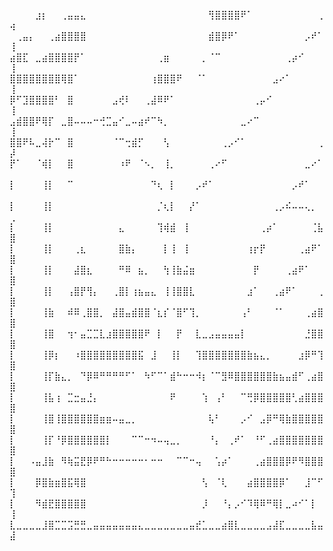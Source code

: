 ⠀⠀⠀⠀⣰⡆⠀⠀⢀⣤⣤⣄⠀⠀⠀⠀⠀⠀⠀⠀⠀⠀⠀⠀⠀⠀⠀⠀⠀⠀⠀⢻⣿⣿⣿⣿⠟⠁⠀⠀⠀⠀⠀⠀⠀⠀⠀⠀⢀⢴
⠀⢀⣤⡄⠀⠀⢀⣴⣿⣿⣿⣿⠀⠀⠀⠀⠀⠀⠀⠀⠀⠀⠀⠀⠀⠀⠀⠀⠀⠀⠀⣾⣿⡿⠟⠁⠀⠀⠀⠀⠀⠀⠀⠀⠀⠀⡠⠞⠁⢸
⣴⣿⣏⠀⣀⣴⣿⣿⣿⣿⡟⠁⠀⠀⠀⠀⠀⠀⠀⠀⠀⠀⠀⢀⣶⠀⠀⠀⠀⠀⡀⠈⠉⠀⠀⠀⠀⠀⠀⠀⠀⠀⠀⢀⡴⠊⠀⠀⠀⢸
⣿⣿⣿⣿⣿⣿⣿⣿⢿⣿⠁⠀⠀⠀⠀⠀⠀⠀⠀⠀⠀⠀⢰⣿⣿⣿⠟⠀⠀⠈⠁⠀⠀⠀⠀⠀⠀⠀⠀⠀⠀⣠⠔⠁⠀⠀⠀⠀⠀⢸
⡿⠋⣹⣿⣿⣿⣿⠃⠀⣿⠀⠀⠀⠀⠀⠀⣠⢞⠇⠀⠀⢀⣼⠿⠟⠁⠀⠀⠀⠀⠀⠀⠀⠀⠀⠀⠀⠀⢀⡤⠊⠀⠀⠀⠀⠀⠀⠀⠀⢸
⣠⣾⣿⣿⠟⢿⡏⠀⣀⣿⠤⠤⠤⠒⢚⣉⣤⠊⣀⠤⣴⠞⠉⠳⡀⠀⠀⠀⠀⠀⠀⠀⠀⠀⠀⠀⣀⠔⠉⠀⠀⠀⠀⠀⠀⠀⠀⠀⠀⢸
⣿⣿⠟⠧⣀⢼⡗⠉⠀⣿⠀⠀⠀⠀⠀⠀⠈⠉⢒⣾⡋⠀⠀⠀⢣⠀⠀⠀⠀⠀⠀⠀⠀⢀⡠⠊⠁⠀⠀⠀⠀⠀⠀⠀⠀⠀⠀⠀⢀⡼
⡟⠁⠀⠀⠈⢾⡇⠀⠀⣿⠀⠀⠀⠀⠀⠀⠀⠰⠟⠀⠈⠢⡀⠀⢸⡀⠀⠀⠀⠀⠀⢀⠔⠋⠀⠀⠀⠀⠀⠀⠀⠀⠀⠀⠀⠀⣀⠔⠁⠀
⡇⠀⠀⠀⠀⢸⡇⠀⠀⠉⠀⠀⠀⠀⠀⠀⠀⠀⠀⠀⠀⠀⠙⢆⠀⡇⠀⠀⠀⡠⠞⠁⠀⠀⠀⠀⠀⠀⠀⠀⠀⠀⠀⠀⡠⠞⠁⠀⠀⠀
⡇⠀⠀⠀⠀⢸⡇⠀⠀⠀⠀⠀⠀⠀⠀⠀⠀⠀⠀⠀⠀⠀⠀⡈⢆⡇⠀⠀⡜⠁⠀⠀⠀⠀⠀⠀⠀⠀⠀⠀⠀⢀⡠⠮⠤⠤⢄⡀⠀⢀
⡇⠀⠀⠀⠀⢸⡇⠀⠀⠀⠀⠀⠀⠀⠀⠀⠀⣄⠀⠀⠀⠀⠀⢹⢾⣾⠀⢸⠀⠀⠀⠀⠀⠀⠀⠀⠀⠀⠀⢀⡴⠁⠀⠀⠀⠀⠀⢈⣧⣿
⡇⠀⠀⠀⠀⢸⡇⠀⠀⠀⢀⣆⠀⠀⠀⠀⠀⣿⣷⡄⠀⠀⠀⠀⡇⢸⠀⢸⠀⠀⠀⠀⠀⠀⠀⠀⠀⢰⡖⡟⠀⠀⠀⠀⠀⢀⣴⠟⠁⣿
⡇⠀⠀⠀⠀⢸⡇⠀⠀⠀⣼⣿⣆⠀⠀⠀⠀⠛⠿⠀⣦⡀⠀⠀⢳⢸⣷⣬⣶⠀⠀⠀⠀⠀⠀⠀⠀⠀⡟⠀⠀⠀⠀⢀⣴⠟⠁⠀⠀⣿
⡇⠀⠀⠀⠀⢸⡇⠀⠀⢠⣿⡟⢻⡄⠀⠀⢀⣿⡇⢰⣦⣤⣄⠀⢸⢸⣿⣿⣇⠀⠀⠀⠀⠀⠀⠀⠀⣰⠁⠀⠀⢀⣴⠟⠁⠀⠀⠀⢀⣿
⡇⠀⠀⠀⠀⢸⣷⠀⠀⠾⠿⢀⣿⣿⡀⠀⣼⣿⣤⣾⣿⣿⠈⣆⡎⠈⣿⠋⢹⡀⠀⠀⠀⠀⠀⠀⢠⠃⠀⠀⠀⠈⠁⠀⠀⠀⢀⣴⣿⣿
⡇⠀⠀⠀⠀⢸⣿⠀⠀⢲⠂⣤⣉⣉⣇⣰⣿⣿⣿⣿⣿⠟⠀⡇⠀⠀⡟⠀⠀⣇⣀⣠⣤⣤⣤⣤⡇⠀⠀⠀⠀⠀⠀⠀⠀⠀⣘⣿⣿⣿
⡇⠀⠀⠀⠀⢸⡿⡆⠀⠀⠰⣿⣿⣿⣿⣿⣿⣿⣿⣿⣯⠀⣸⠀⠀⢸⡇⠀⠀⢹⣿⣿⣿⣿⣿⣿⣿⣷⣦⣄⡀⠀⠀⠀⠀⣰⡿⠛⢹⣿
⡇⠀⠀⠀⠀⢸⡏⣷⣄⡀⠀⠙⡿⠿⠛⠛⠛⠛⠋⠁⠀⠳⠋⠉⠁⣾⠓⠒⠒⠺⡆⠈⠉⣻⠿⣿⣿⣿⣿⣿⣿⣷⣦⣤⣾⠋⢀⣴⣿⣿
⡇⠀⠀⠀⠀⢸⣧⢰⠀⣉⣒⣤⣘⡄⠀⠀⠀⠀⠀⠀⠀⠀⠀⠀⠀⠟⠀⠀⠀⠀⢱⠀⢠⠃⠀⠀⠉⢛⡿⣿⣿⣿⣿⣿⢃⣴⣿⣿⣿⣿
⡇⠀⠀⠀⠀⢸⣿⢸⣿⣿⣿⣿⣿⣿⣶⣶⠤⣤⣀⡀⠀⠀⠀⠀⠀⠀⠀⠀⠀⠀⠀⢧⠃⠀⠀⠀⡠⠊⠀⣠⡿⠛⢿⣷⣿⣿⣿⣿⣿⣿
⡇⠀⠀⠀⠀⢸⡏⠘⡿⣿⣿⣿⣿⣿⣿⡇⠀⠀⠀⠉⠉⠒⠲⠤⢤⣀⡀⠀⠀⠀⠀⠘⡄⠀⢀⠞⠁⠀⠘⠋⢀⣴⣿⣿⣿⣿⣿⣿⣿⣿
⡇⠀⠀⠠⣤⣸⣷⠀⠻⢷⣭⣟⡿⠟⠛⠓⠒⠒⠒⠒⠒⠂⠒⠒⠀⠀⠉⠉⠒⢤⠀⠀⢡⡴⠁⠀⠀⠀⢀⣴⣿⣿⣿⡿⠟⠻⣿⣿⣿⣿
⡇⠀⠀⠀⡿⣿⣷⣶⣿⣯⢿⣿⠀⠀⠀⠀⠀⠀⠀⠀⠀⠀⠀⠀⠀⠀⠀⠀⠀⠀⢣⠀⠈⢇⠀⠀⠀⣴⣿⣿⣿⣿⡿⠁⠀⠀⣸⠉⠋⢹
⡇⠀⠀⠀⠻⣾⣟⣿⣿⣿⣿⣿⠀⠀⠀⠀⠀⠀⠀⠀⠀⠀⠀⠀⠀⠀⠀⠀⠀⠀⡸⠀⠀⠘⡄⡠⠊⠹⢿⠿⠛⢿⡇⣀⠴⠊⠁⡇⠀⢸
⣇⣀⣀⣀⣀⣸⣿⣉⣉⣩⣛⣛⣀⣤⣤⣤⣤⣤⣤⣤⣄⣀⣀⣀⣀⣀⣀⣀⣤⣞⣁⣀⣀⣴⣿⣇⣀⣀⣀⣀⣠⣼⣏⣀⣀⣀⣀⣧⣤⣼
